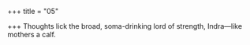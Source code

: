 +++
title = "05"

+++
Thoughts lick the broad, soma-drinking lord of strength,
Indra—like mothers a calf.